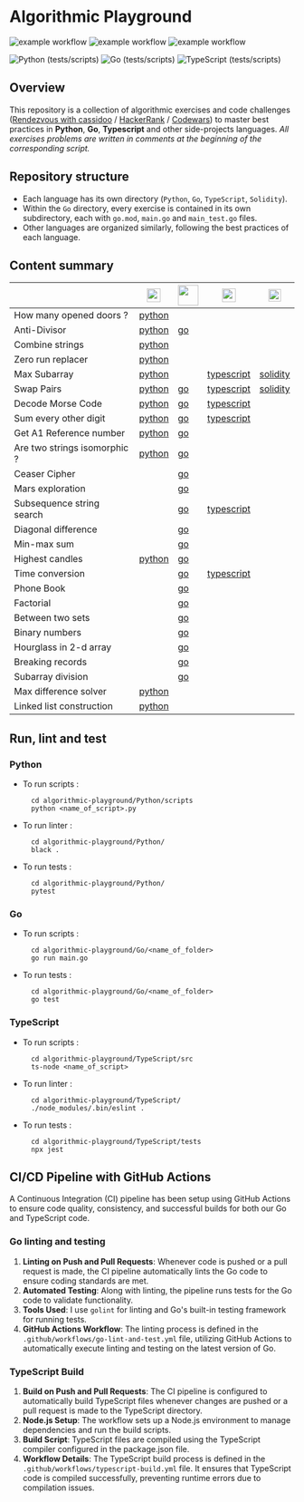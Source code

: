 # Algorithmic Playground

![example workflow](https://github.com/szkjn/algorithmic-playground/actions/workflows/python-ci.yml/badge.svg)
![example workflow](https://github.com/szkjn/algorithmic-playground/actions/workflows/go-ci.yml/badge.svg)
![example workflow](https://github.com/szkjn/algorithmic-playground/actions/workflows/typescript-ci.yml/badge.svg)

![Python (tests/scripts)](https://img.shields.io/endpoint?url=https://gist.githubusercontent.com/szkjn/d63aa1a5139a8720d9142cb6c1c734c2/raw/playground-python-badge.json)
![Go (tests/scripts)](https://img.shields.io/endpoint?url=https://gist.githubusercontent.com/szkjn/d63aa1a5139a8720d9142cb6c1c734c2/raw/playground-go-badge.json)
![TypeScript (tests/scripts)](https://img.shields.io/endpoint?url=https://gist.githubusercontent.com/szkjn/d63aa1a5139a8720d9142cb6c1c734c2/raw/playground-ts-badge.json)

## Overview

This repository is a collection of algorithmic exercises and code challenges ([Rendezvous with cassidoo](https://cassidoo.co/newsletter/) / [HackerRank](https://www.hackerrank.com/profile/junseraphinsuzu1) / [Codewars](https://www.codewars.com/users/szkjn)) to master best practices in **Python**, **Go**, **Typescript** and other side-projects languages. *All exercises problems are written in comments at the beginning of the corresponding script.*

## Repository structure

- Each language has its own directory (`Python`, `Go`, `TypeScript`, `Solidity`).
- Within the `Go` directory, every exercise is contained in its own subdirectory, each with `go.mod`, `main.go` and `main_test.go` files.
- Other languages are organized similarly, following the best practices of each language.

## Content summary

||<img src='https://upload.wikimedia.org/wikipedia/commons/c/c3/Python-logo-notext.svg' width='24'>|<img src='https://go.dev/blog/go-brand/Go-Logo/PNG/Go-Logo_Aqua.png' width='36'>|<img src='https://upload.wikimedia.org/wikipedia/commons/4/4c/Typescript_logo_2020.svg' width='24'>|<img src='https://upload.wikimedia.org/wikipedia/commons/9/98/Solidity_logo.svg' width='22'>|
| --- | --- | --- | --- | --- |
| How many opened doors ? |[python](../main/Python/scripts/how_many_opened_doors.py)||||
| Anti-Divisor |[python](../main/Python/scripts/anti_divisor.py)|[go](../main/Go/anti_divisor/main.go)|||
| Combine strings |[python](../main/Python/scripts/combine_strings.py)||||
| Zero run replacer |[python](../main/Python/scripts/zero_run_replacer.py)||||
| Max Subarray |[python](../main/Python/scripts/max_subarray.py)||[typescript](../main/TypeScript/maxSubarray.ts)|[solidity](../main/Solidity/maxSubarray.sol)|
| Swap Pairs |[python](../main/Python/scripts/swap_pairs.py)|[go](../main/Go/swap_pairs/main.go)|[typescript](../main/TypeScript/swapPairs.ts)|[solidity](../main/Solidity/swapPairs.sol)|
| Decode Morse Code |[python](../main/Python/scripts/decode_morse_code.py)|[go](../main/Go/decode_morse_code/main.go)|[typescript](../main/TypeScript/decodeMorseCode.ts)||
| Sum every other digit |[python](../main/Python/scripts/sum_every_other.py)|[go](../main/Go/sum_every_other/main.go)|[typescript](../main/TypeScript/sumEveryOther.ts)||
| Get A1 Reference number |[python](../main/Python/scripts/get_a1_ref_num.py)|[go](../main/Go/get_a1_ref_num/main.go)|||
| Are two strings isomorphic ? |[python](../main/Python/scripts/is_isomorphic.py)|[go](../main/Go/is_isomorphic/main.go)|||
| Ceaser Cipher ||[go](../main/Go/ceaser_cipher/main.go)|||
| Mars exploration ||[go](../main/Go/mars_exploration/main.go)|||
| Subsequence string search ||[go](../main/Go/subsequence_string_search/main.go)|[typescript](../main/TypeScript/subsequenceStringSearch.ts)||
| Diagonal difference ||[go](../main/Go/diagonal_difference/main.go)|||
| Min-max sum ||[go](../main/Go/min_max_sum/main.go)|||
| Highest candles |[python](../main/Python/scripts/highest_candles.py)|[go](../main/Go/highest_candles/main.go)|||
| Time conversion ||[go](../main/Go/time_conversion/main.go)|[typescript](../main/TypeScript/timeConversion.ts)||
| Phone Book ||[go](../main/Go/phone_book/main.go)|||
| Factorial ||[go](../main/Go/factorial/main.go)|||
| Between two sets ||[go](../main/Go/between_two_sets/main.go)|||
| Binary numbers ||[go](../main/Go/binary_numbers/main.go)|||
| Hourglass in 2-d array ||[go](../main/Go/hourglass_in_2d_arr/main.go)|||
| Breaking records ||[go](../main/Go/breaking_records/main.go)|||
| Subarray division ||[go](../main/Go/subarray_division/main.go)|||
| Max difference solver |[python](../main/Python/scripts/max_difference_solver.py)||||
| Linked list construction |[python](../main/Python/scripts/linked_list_construction.py)||||

## Run, lint and test

### Python

- To run scripts :

        cd algorithmic-playground/Python/scripts
        python <name_of_script>.py

- To run linter :

        cd algorithmic-playground/Python/
        black .

- To run tests :

        cd algorithmic-playground/Python/
        pytest

### Go

- To run scripts :

        cd algorithmic-playground/Go/<name_of_folder>
        go run main.go

- To run tests :

        cd algorithmic-playground/Go/<name_of_folder>
        go test

### TypeScript

- To run scripts :

        cd algorithmic-playground/TypeScript/src
        ts-node <name_of_script>

- To run linter :

        cd algorithmic-playground/TypeScript/
        ./node_modules/.bin/eslint .

- To run tests :

        cd algorithmic-playground/TypeScript/tests
        npx jest

## CI/CD Pipeline with GitHub Actions

A Continuous Integration (CI) pipeline has been setup using GitHub Actions to ensure code quality, consistency, and successful builds for both our Go and TypeScript code.

### Go linting and testing

1. **Linting on Push and Pull Requests**: Whenever code is pushed or a pull request is made, the CI pipeline automatically lints the Go code to ensure coding standards are met.
2. **Automated Testing**: Along with linting, the pipeline runs tests for the Go code to validate functionality.
2. **Tools Used**: I use `golint` for linting and Go's built-in testing framework for running tests.
3. **GitHub Actions Workflow**: The linting process is defined in the `.github/workflows/go-lint-and-test.yml` file, utilizing GitHub Actions to automatically execute linting and testing on the latest version of Go.

### TypeScript Build

1. **Build on Push and Pull Requests**: The CI pipeline is configured to automatically build TypeScript files whenever changes are pushed or a pull request is made to the TypeScript directory.
2. **Node.js Setup**: The workflow sets up a Node.js environment to manage dependencies and run the build scripts.
3. **Build Script**: TypeScript files are compiled using the TypeScript compiler configured in the package.json file.
4. **Workflow Details**: The TypeScript build process is defined in the `.github/workflows/typescript-build.yml` file. It ensures that TypeScript code is compiled successfully, preventing runtime errors due to compilation issues.
